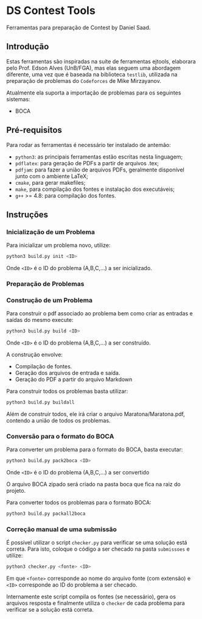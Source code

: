 # DS Contest Tools

Ferramentas para preparação de Contest by Daniel Saad.


## Introdução

Estas ferramentas são inspiradas na suíte de ferramentas ejtools, elaborara pelo Prof. Edson Alves (UnB/FGA), mas elas seguem uma abordagem diferente, uma vez que é baseada na biblioteca `testlib`, utilizada na preparação de problemas do `Codeforces` de Mike Mirzayanov.

Atualmente ela suporta a importação de problemas para os seguintes sistemas:
* BOCA


## Pré-requisitos

Para rodar as ferramentas é necessário ter instalado de antemão:
* `python3`: as principais ferramentas estão escritas nesta linguagem;
* `pdflatex`: para geração de PDFs a partir de arquivos .tex;
* `pdfjam`: para fazer a união de arquivos PDFs,  geralmente disponível junto com o ambiente LaTeX;
* `cmake`, para gerar makefiles;
* `make`, para compilação dos fontes e instalação dos executáveis;
* `g++` >= 4.8: para compilação dos fontes.

## Instruções


### Inicialização de um Problema

Para inicializar um problema novo, utilize:
```sh
python3 build.py init <ID>
```

Onde `<ID>` é o ID do problema (A,B,C,...) a ser inicializado.

### Preparação de Problemas

### Construção de um Problema
Para construir o pdf associado ao problema bem como criar as entradas e saídas do mesmo execute:
```sh
python3 build.py build <ID>
```
Onde `<ID>` é o ID do problema (A,B,C,...) a ser construído.

A construção envolve:

* Compilação de fontes.
* Geração dos  arquivos de entrada e saída.
* Geração do PDF a partir do arquivo Markdown

Para construir todos os problemas basta utilizar:

```sh
python3 build.py buildall
```

Além de construir todos, ele irá criar o arquivo Maratona/Maratona.pdf, contendo a união de todos os problemas.

### Conversão para o formato do BOCA

Para converter um problema para o formato do BOCA, basta executar:
```sh
python3 build.py pack2boca <ID>
```
Onde `<ID>` é o ID do problema (A,B,C,...) a ser convertido

O arquivo BOCA zipado será criado na pasta boca que fica na raiz do projeto.

Para converter todos os problemas para o formato BOCA:

```sh
python3 build.py packall2boca
```

### Correção manual de uma submissão

É possível utilizar o script `checker.py` para verificar se uma solução está correta.
Para isto, coloque o código a ser checado na pasta `submissoes` e utilize:

```sh
python3 checker.py <fonte> <ID>
```

Em que `<fonte>` corresponde ao nome do arquivo fonte (com extensão) e `<ID>` corresponde ao ID do problema a ser checado.

Internamente este script compila os fontes (se necessário), gera os arquivos resposta e finalmente utiliza o `checker`
de cada problema para verificar se a solução está correta. 

